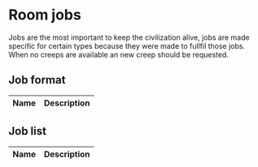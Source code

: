 # Room jobs

Jobs are the most important to keep the civilization alive, jobs are made specific for certain types because they were made to fullfil those jobs. When no creeps are available an new creep should be requested.

## Job format

| Name           | Description                 |
|----------------|:---------------------------:|

## Job list

| Name           | Description                 |
|----------------|:---------------------------:|
